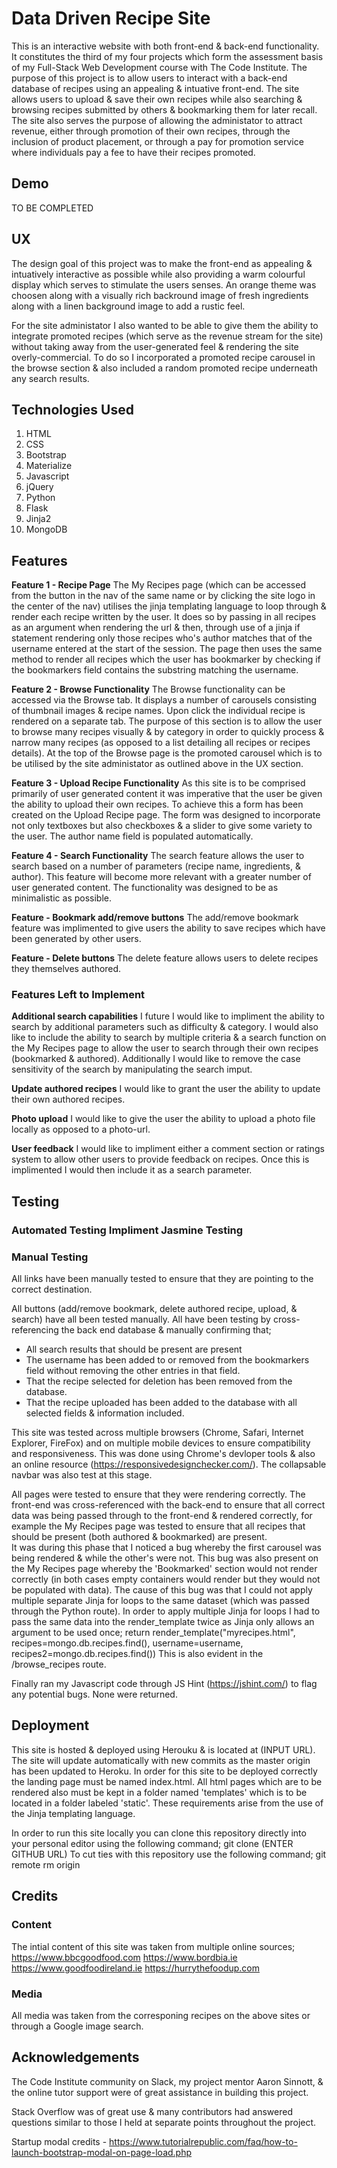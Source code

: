 # Data Driven Recipe Site
This is an interactive website with both front-end & back-end functionality.  It constitutes the third of my four projects which form the assessment 
basis of my Full-Stack Web Development course with The Code Institute.
The purpose of this project is to allow users to interact with a back-end database of recipes using an appealing & intuative front-end.  The site 
allows users to upload & save their own recipes while also searching & browsing recipes submitted by others & bookmarking them for later recall.
The site also serves the purpose of allowing the administator to attract revenue, either through promotion of their own recipes, through the inclusion
of product placement, or through a pay for promotion service where individuals pay a fee to have their recipes promoted.

## Demo
TO BE COMPLETED

## UX
The design goal of this project was to make the front-end as appealing & intuatively interactive as possible while also providing a warm colourful 
display which serves to stimulate the users senses.  An orange theme was choosen along with a visually rich backround image of fresh ingredients along
with a linen background image to add a rustic feel.

For the site administator I also wanted to be able to give them the ability to integrate promoted recipes (which serve as the revenue stream for the site)
without taking away from the user-generated feel & rendering the site overly-commercial.  To do so I incorporated a promoted recipe carousel in the 
browse section & also included a random promoted recipe underneath any search results.

## Technologies Used
1. HTML
2. CSS
3. Bootstrap
4. Materialize
5. Javascript
6. jQuery
7. Python
8. Flask
9. Jinja2
9. MongoDB

## Features
**Feature 1 - Recipe Page**
The My Recipes page (which can be accessed from the button in the nav of the same name or by clicking the site logo in the center of the nav) utilises
the jinja templating language to loop through & render each recipe written by the user.  It does so by passing in all recipes as an argument when
rendering the url & then, through use of a jinja if statement rendering only those recipes who's author matches that of the username entered at the 
start of the session.
The page then uses the same method to render all recipes which the user has bookmarker by checking if the bookmarkers field contains the substring
matching the username.

**Feature 2 - Browse Functionality**
The Browse functionality can be accessed via the Browse tab.  It displays a number of carousels consisting of thumbnail images & recipe names. Upon
click the individual recipe is rendered on a separate tab.  The purpose of this section is to allow the user to browse many recipes visually & by
category in order to quickly process & narrow many recipes (as opposed to a list detailing all recipes or recipes details).
At the top of the Browse page is the promoted carousel which is to be utilised by the site administator as outlined above in the UX section.

**Feature 3 - Upload Recipe Functionality**
As this site is to be comprised primarily of user generated content it was imperative that the user be given the ability to upload their own recipes.
To achieve this a form has been created on the Upload Recipe page.  The form was designed to incorporate not only textboxes but also checkboxes &
a slider to give some variety to the user.  The author name field is populated automatically.

**Feature 4 - Search Functionality**
The search feature allows the user to search based on a number of parameters (recipe name, ingredients, & author).  This feature will become more
relevant with a greater number of user generated content.  The functionality was designed to be as minimalistic as possible.

**Feature - Bookmark add/remove buttons**
The add/remove bookmark feature was implimented to give users the ability to save recipes which have been generated by other users.

**Feature - Delete buttons**
The delete feature allows users to delete recipes they themselves authored.

### Features Left to Implement
**Additional search capabilities**
I future I would like to impliment the ability to search by additional parameters such as difficulty & category.  I would also like to include
the ability to search by multiple criteria & a search function on the My Recipes page to allow the user to search through their own recipes (bookmarked
& authored).
Additionally I would like to remove the case sensitivity of the search by manipulating the search imput.

**Update authored recipes**
I would like to grant the user the ability to update their own authored recipes.

**Photo upload**
I would like to give the user the ability to upload a photo file locally as opposed to a photo-url.

**User feedback**
I would like to impliment either a comment section or ratings system to allow other users to provide feedback on recipes.  Once this is implimented
I would then include it as a search parameter.

## Testing
### Automated Testing Impliment Jasmine Testing

### Manual Testing
All links have been manually tested to ensure that they are pointing to the correct destination.

All buttons (add/remove bookmark, delete authored recipe, upload, & search) have all been tested manually.  All have been testing by cross-referencing
the back end database & manually confirming that;
- All search results that should be present are present
- The username has been added to or removed from the bookmarkers field without removing the other entries in that field.
- That the recipe selected for deletion has been removed from the database.
- That the recipe uploaded has been added to the database with all selected fields & information included.

This site was tested across multiple browsers (Chrome, Safari, Internet Explorer, FireFox) and on multiple mobile devices to ensure compatibility 
and responsiveness.  This was done using Chrome's devloper tools & also an online resource (https://responsivedesignchecker.com/).
The collapsable navbar was also test at this stage.

All pages were tested to ensure that they were rendering correctly.  The front-end was cross-referenced with the back-end to ensure that all
correct data was being passed through to the front-end & rendered correctly, for example the My Recipes page was tested to ensure that all
recipes that should be present (both authored & bookmarked) are present.  
It was during this phase that I noticed a bug whereby the first carousel was being rendered & while the other's were not.  This bug was also present
on the My Recipes page whereby the 'Bookmarked' section would not render correctly (in both cases empty containers would render but they would
not be populated with data).
The cause of this bug was that I could not apply multiple separate Jinja for loops to the same dataset (which was passed through the Python route).
In order to apply multiple Jinja for loops I had to pass the same data into the render_template twice as Jinja only allows an argument to be used once;
return render_template("myrecipes.html", recipes=mongo.db.recipes.find(), username=username, recipes2=mongo.db.recipes.find())
This is also evident in the /browse_recipes route.

Finally ran my Javascript code through JS Hint (https://jshint.com/) to flag any potential bugs. None were returned.

## Deployment
This site is hosted & deployed using Herouku & is located at (INPUT URL). 
The site will update automatically with new commits as the master origin has been updated to Heroku.
In order for this site to be deployed correctly the landing page must be named index.html.  All html pages which are to be rendered also must be kept
in a folder named 'templates' which is to be located in a folder labeled 'static'.  These requirements arise from the use of the Jinja templating
language.

In order to run this site locally you can clone this repository directly into your personal editor using the following command;
git clone (ENTER GITHUB URL)
To cut ties with this repository use the following command;
git remote rm origin

## Credits
### Content
The intial content of this site was taken from multiple online sources;
https://www.bbcgoodfood.com
https://www.bordbia.ie
https://www.goodfoodireland.ie
https://hurrythefoodup.com

### Media
All media was taken from the corresponing recipes on the above sites or through a Google image search.

## Acknowledgements
The Code Institute community on Slack, my project mentor Aaron Sinnott, & the online tutor support were of great assistance in building this project. 

Stack Overflow was of great use & many contributors had answered questions similar to those I held at separate points throughout the project.

Startup modal credits - https://www.tutorialrepublic.com/faq/how-to-launch-bootstrap-modal-on-page-load.php